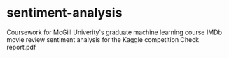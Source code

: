 # sentiment-analysis
Coursework for McGill Univerity's graduate machine learning course
IMDb movie review sentiment analysis for the Kaggle competition
Check report.pdf
